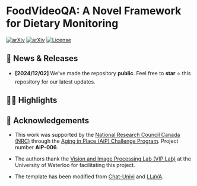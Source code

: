 # FoodVideoQA: A Novel Framework for Dietary Monitoring

[![arXiv](https://img.shields.io/badge/CVIS_Publication-Coming_Soon-1eaaaf?logo=livejournal&logoColor=1eaaaf)](https://openjournals.uwaterloo.ca/index.php)
[![arXiv](https://img.shields.io/badge/Arxiv-Coming_Soon-b31b1b.svg?logo=arXiv)](https://arxiv.org/abs)
[![License](https://img.shields.io/badge/Code%20License-Apache2.0-yellow)](https://github.com/isobarbaric/FoodVideoQA/LICENSE)


## 📢 News & Releases
- **[2024/12/02]** We've made the repository **public**. Feel free to **star** ⭐ this repository for our latest updates.

## 🐦‍🔥 Highlights


## 🙏 Acknowledgements
- This work was supported by the [National Research Council Canada (NRC)](https://nrc.canada.ca/en) through the
[Aging in Place (AiP) Challenge Program](https://nrc.canada.ca/en/research-development/research-collaboration/programs/aging-place-challenge-program). Project number **AiP-006**.

- The authors thank the [Vision and Image Processing Lab (VIP Lab)](https://uwaterloo.ca/vision-image-processing-lab/) at the University of Waterloo for facilitating this project.

- The template has been modified from [Chat-Univi](https://github.com/PKU-YuanGroup/Chat-UniVi) and [LLaVA](https://llava-vl.github.io/).


